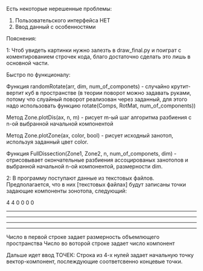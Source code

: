 Есть некоторые нерешенные проблемы:

1. Пользовательского интерфейса НЕТ
2. Ввод данный с особенностями

Пояснения:

1: Чтоб увидеть картинки нужно залезть в draw_final.py и поиграт с коментированием строчек кода, благо достаточно сделать это лишь в основной части.

Быстро по функционалу:

Функция randomRotate(arr, dim, num_of_componets)   -  случайно крутит-вертит куб в пространстве (в теории поворот можно задавать руками, потому что слуайный поворот реализован через заданный, для этого надо использовать функцию rotate(Comps, RotMat, num_of_components))

Метод Zone.plotDis(ax, n, m)  -  рисует m-ый шаг алгоритма разбиения с n-ой выбранной начальной компонентой

Метод Zone.plotZone(ax, color, bool) - рисует исходный занотоп, используя заданный цвет color.

Функция FullDissection(Zone1, Zone2, n, num_of_componets, dim) - отрисовывает окончательные разбиения ассоцированых занотопов и выбранной начальной n-ой компонентой, размерности dim.




2: В программу поступают данные из текстовых файлов. Предполагается, что в них [текстовых файлах] будут записаны точки задающие компоненты зонотопа, следующий: 

4
4
0 0 0 0
* * * *
* * * *
* * * *
* * * *

Число в первой строке задает размерность объемлющего пространства
Число во воторой строке задает число компонент

Дальше идет ввод ТОЧЕК: 
Cтрока из 4-х нулей задает начальную точку вектор-компонент, послеждующие соответсвенно концевые точки.

